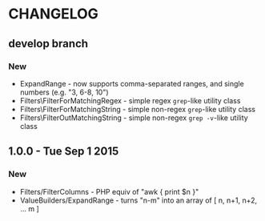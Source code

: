 # CHANGELOG

## develop branch

### New

* ExpandRange - now supports comma-separated ranges, and single numbers (e.g. "3, 6-8, 10")
* Filters\FilterForMatchingRegex - simple regex `grep`-like utility class
* Filters\FilterForMatchingString - simple non-regex `grep`-like utility class
* Filters\FilterOutMatchingString - simple non-regex `grep -v`-like utility class

## 1.0.0 - Tue Sep 1 2015

### New

* Filters/FilterColumns - PHP equiv of "awk { print $n }"
* ValueBuilders/ExpandRange - turns "n-m" into an array of [ n, n+1, n+2, ... m ]
